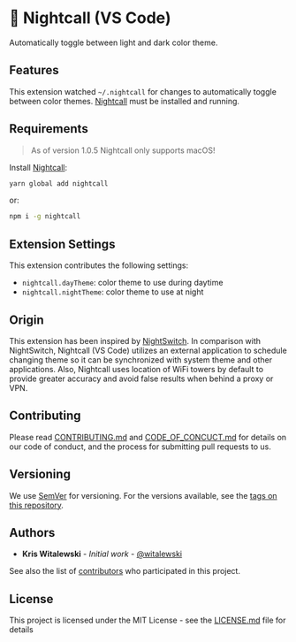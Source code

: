 # 🌃 Nightcall (VS Code)

Automatically toggle between light and dark color theme.

## Features

This extension watched `~/.nightcall` for changes to automatically toggle between color themes. [Nightcall](https://www.npmjs.com/package/nightcall) must be installed and running.

## Requirements
> As of version 1.0.5 Nightcall only supports macOS!

Install [Nightcall](https://www.npmjs.com/package/nightcall):
```sh
yarn global add nightcall
```
or:
```sh
npm i -g nightcall
```

## Extension Settings

This extension contributes the following settings:

* `nightcall.dayTheme`: color theme to use during daytime
* `nightcall.nightTheme`: color theme to use at night

## Origin
This extension has been inspired by [NightSwitch](https://marketplace.visualstudio.com/items?itemName=gharveymn.nightswitch). In comparison with NightSwitch, Nightcall (VS Code) utilizes an external application to schedule changing theme so it can be synchronized with system theme and other applications. Also, Nightcall uses location of WiFi towers by default to provide greater accuracy and avoid false results when behind a proxy or VPN.

## Contributing

Please read [CONTRIBUTING.md](CONTRIBUTING.md) and [CODE_OF_CONCUCT.md](CODE_OF_CONDUCT.md) for details on our code of conduct, and the process for submitting pull requests to us.

## Versioning

We use [SemVer](http://semver.org/) for versioning. For the versions available, see the [tags on this repository](https://github.com/your/project/tags). 

## Authors

* **Kris Witalewski** - *Initial work* - [@witalewski](https://github.com/witalewski/)

See also the list of [contributors](https://github.com/witalewski/nightcall/contributors) who participated in this project.

## License

This project is licensed under the MIT License - see the [LICENSE.md](LICENSE.md) file for details